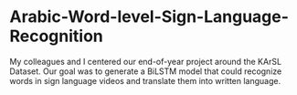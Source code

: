 # Arabic-Word-level-Sign-Language-Recognition
My colleagues and I centered our end-of-year project around the KArSL Dataset. Our goal was to generate a BiLSTM model that could recognize words in sign language videos and translate them into written language.
